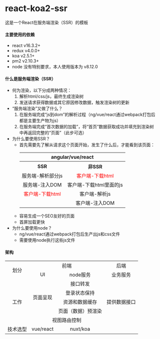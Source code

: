 # react-koa2-ssr
这是一个React在服务端渲染（SSR）的模板



#### 主要使用的依赖
- react v16.3.2+
- redux v4.0.0+
- koa v2.5.1+
- pm2 v2.10.3+
- node 没有特别要求，本人使用版本为 v8.12.0


#### 什么是服务端渲染（SSR）
- 何为渲染，以下分成两种情况：
    1. 解析html/css/js，最终生成渲染树
    2. 发送请求获得数据或其它原因修改数据，触发渲染树的更新
- “服务端渲染”又做了什么？
    1. 在服务端完成“js到dom”的解析过程（ng/vue/react通过webpack打包后都是主要生产物为js）
    2. 在服务端完成“首次数据的加载”，将“首页”数据获取成功并填充到渲染树中再返回完整的“页面”（此步可选）
- 为什么要使用SSR？
    - 首先需要先了解从请求这个页面开始，发生了什么后，才能看到该页面：
        <table style="text-align:center;">
            <tr>
                <th colspan="2">angular/vue/react</th>
            </tr>
            <tr>
                <th>SSR</th>
                <th>非SSR</th>
            </tr>
            <tr>
                <td>服务端-解析部分js</td>
                <td style="color:red;">客户端-下载html</td>
            </tr>
            <tr>
                <td>服务端-注入DOM</td>
                <td>客户端-下载html里面的js</td>
            </tr>
            <tr>
                <td style="color:red;">客户端-下载html</td>
                <td>客户端-解析js</td>
            </tr>
            <tr>
                <td></td>
                <td>客户端-注入DOM</td>
            </tr>
        </table>
    - 容易生成一个SEO友好的页面
    - 首屏加载更快
- 为什么要使用node？
    - ng/vue/react通过webpack打包后生产出js和css文件
    - 需要使用node执行这些js文件



#### 架构
<table style="text-align:center;">
    <tr>
        <td rowspan="2">划分</td>
        <td colspan="2">前端</td>
        <td>后端</td>
    </tr>
    <tr>
        <td>UI</td>
        <td>node服务</td>
        <td>业务服务</td>
    </tr>
    <tr>
        <td rowspan="5">工作</td>
        <td rowspan="4">页面呈现</td>
        <td>接口转发</td>
        <td rowspan="5">提供数据接口</td>
    </tr>
    <tr>
        <td>登录状态保持</td>
    </tr>
    <tr>
        <td>资源和数据缓存</td>
    </tr>
    <tr>
        <td>页面（数据）预渲染</td>
    </tr>
    <tr>
        <td colspan="2">视图路由控制</td>
    </tr>
    <tr>
        <td>技术选型</td>
        <td>vue/react</td>
        <td>nuxt/koa</td>
        <td></td>
    </tr>
</table>

#### 